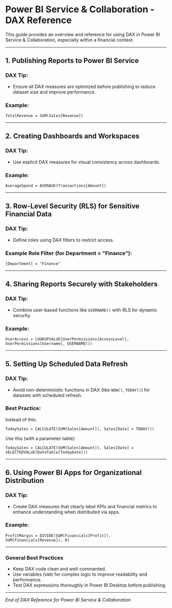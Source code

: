 
# Power BI Service & Collaboration - DAX Reference

This guide provides an overview and reference for using DAX in Power BI Service & Collaboration, especially within a financial context.

---

## 1. Publishing Reports to Power BI Service

### DAX Tip:
- Ensure all DAX measures are optimized before publishing to reduce dataset size and improve performance.

### Example:
```dax
TotalRevenue = SUM(Sales[Revenue])
```

---

## 2. Creating Dashboards and Workspaces

### DAX Tip:
- Use explicit DAX measures for visual consistency across dashboards.

### Example:
```dax
AverageSpend = AVERAGE(Transactions[Amount])
```

---

## 3. Row-Level Security (RLS) for Sensitive Financial Data

### DAX Tip:
- Define roles using DAX filters to restrict access.

### Example Role Filter (for Department = "Finance"):
```dax
[Department] = "Finance"
```

---

## 4. Sharing Reports Securely with Stakeholders

### DAX Tip:
- Combine user-based functions like `USERNAME()` with RLS for dynamic security.

### Example:
```dax
UserAccess = LOOKUPVALUE(UserPermissions[AccessLevel], UserPermissions[Username], USERNAME())
```

---

## 5. Setting Up Scheduled Data Refresh

### DAX Tip:
- Avoid non-deterministic functions in DAX (like `NOW()`, `TODAY()`) for datasets with scheduled refresh.

### Best Practice:
Instead of this:
```dax
TodaySales = CALCULATE(SUM(Sales[Amount]), Sales[Date] = TODAY())
```
Use this (with a parameter table):
```dax
TodaySales = CALCULATE(SUM(Sales[Amount]), Sales[Date] = SELECTEDVALUE(DateTable[TodayDate]))
```

---

## 6. Using Power BI Apps for Organizational Distribution

### DAX Tip:
- Create DAX measures that clearly label KPIs and financial metrics to enhance understanding when distributed via apps.

### Example:
```dax
ProfitMargin = DIVIDE(SUM(Financials[Profit]), SUM(Financials[Revenue]), 0)
```

---

### General Best Practices
- Keep DAX code clean and well-commented.
- Use variables (`VAR`) for complex logic to improve readability and performance.
- Test DAX expressions thoroughly in Power BI Desktop before publishing.

---

_End of DAX Reference for Power BI Service & Collaboration_

